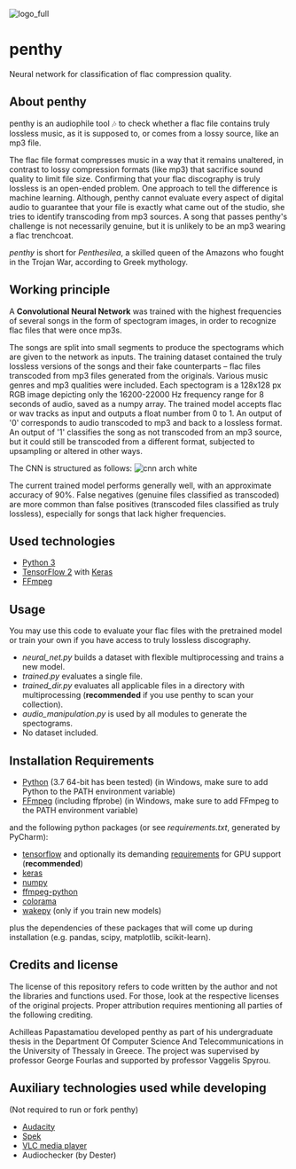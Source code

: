 ![logo_full](https://user-images.githubusercontent.com/52460732/152804013-f6ff06ca-5968-402d-be61-cce3c2cb7683.png)
# penthy
Neural network for classification of flac compression quality.

## About penthy
penthy is an audiophile tool :notes: to check whether a flac file contains truly lossless music, as it is supposed to, or comes from a lossy source, like an mp3 file.

The flac file format compresses music in a way that it remains unaltered, in contrast to lossy compression formats (like mp3) that sacrifice sound quality to limit file size. Confirming that your flac discography is truly lossless is an open-ended problem. One approach to tell the difference is machine learning. Although, penthy cannot evaluate every aspect of digital audio to guarantee that your file is exactly what came out of the studio, she tries to identify transcoding from mp3 sources. A song that passes penthy's challenge is not necessarily genuine, but it is unlikely to be an mp3 wearing a flac trenchcoat.

_penthy_ is short for _Penthesilea_, a skilled queen of the Amazons who fought in the Trojan War, according to Greek mythology.

## Working principle
A **Convolutional Neural Network** was trained with the highest frequencies of several songs in the form of spectogram images, in order to recognize flac files that were once mp3s.

The songs are split into small segments to produce the spectograms which are given to the network as inputs. The training dataset contained the truly lossless versions of the songs and their fake counterparts – flac files transcoded from mp3 files generated from the originals. Various music genres and mp3 qualities were included. Each spectogram is a 128x128 px RGB image depicting only the 16200-22000 Hz frequency range for 8 seconds of audio, saved as a numpy array. The trained model accepts flac or wav tracks as input and outputs a float number from 0 to 1. An output of '0' corresponds to audio transcoded to mp3 and back to a lossless format. An output of '1' classifies the song as not transcoded from an mp3 source, but it could still be transcoded from a different format, subjected to upsampling or altered in other ways.

The CNN is structured as follows:
![cnn arch white](https://user-images.githubusercontent.com/52460732/166119728-477f7357-be9d-4d65-b316-5c4ce7ab2cd1.png)


The current trained model performs generally well, with an approximate accuracy of 90%.
False negatives (genuine files classified as transcoded) are more common than false positives (transcoded files classified as truly lossless), especially for songs that lack higher frequencies.

## Used technologies
- [Python 3](https://www.python.org/)
- [TensorFlow 2](https://www.tensorflow.org/) with [Keras](https://keras.io/)
- [FFmpeg](https://ffmpeg.org/)

## Usage
You may use this code to evaluate your flac files with the pretrained model or train your own if you have access to truly lossless discography.
- *neural_net.py* builds a dataset with flexible multiprocessing and trains a new model.
- *trained.py* evaluates a single file.
- *trained_dir.py* evaluates all applicable files in a directory with multiprocessing (**recommended** if you use penthy to scan your collection).
- *audio_manipulation.py* is used by all modules to generate the spectograms.
- No dataset included.

## Installation Requirements

- [Python](https://www.python.org/downloads/) (3.7 64-bit has been tested) (in Windows, make sure to add Python to the PATH environment variable)
- [FFmpeg](https://ffmpeg.org/download.html) (including ffprobe) (in Windows, make sure to add FFmpeg to the PATH environment variable)

and the following python packages (or see *requirements.txt*, generated by PyCharm):
- [tensorflow](https://www.tensorflow.org/install) and optionally its demanding [requirements](https://www.tensorflow.org/install/gpu) for GPU support (**recommended**)
- [keras](https://keras.io/getting_started/)
- [numpy](https://numpy.org/)
- [ffmpeg-python](https://github.com/kkroening/ffmpeg-python)
- [colorama](https://github.com/tartley/colorama)
- [wakepy](https://github.com/np-8/wakepy) (only if you train new models)

plus the dependencies of these packages that will come up during installation (e.g. pandas, scipy, matplotlib, scikit-learn).

## Credits and license
The license of this repository refers to code written by the author and not the libraries and functions used. For those, look at the respective licenses of the original projects.
Proper attribution requires mentioning all parties of the following crediting.

Achilleas Papastamatiou developed penthy as part of his undergraduate thesis in the Department Of Computer Science And Telecommunications in the University of Thessaly in Greece. The project was supervised by professor George Fourlas and supported by professor Vaggelis Spyrou.

## Auxiliary technologies used while developing
(Not required to run or fork penthy)
- [Audacity](https://www.audacityteam.org/)
- [Spek](http://spek.cc/)
- [VLC media player](https://www.videolan.org/vlc/)
- Audiochecker (by Dester)
